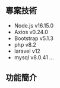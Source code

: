 
## 專案技術

- Node.js v16.15.0
- Axios v0.24.0
- Bootstrap v5.1.3
- php  v8.2
- laravel v12
- mysql v8.0.41
...


## 功能簡介




